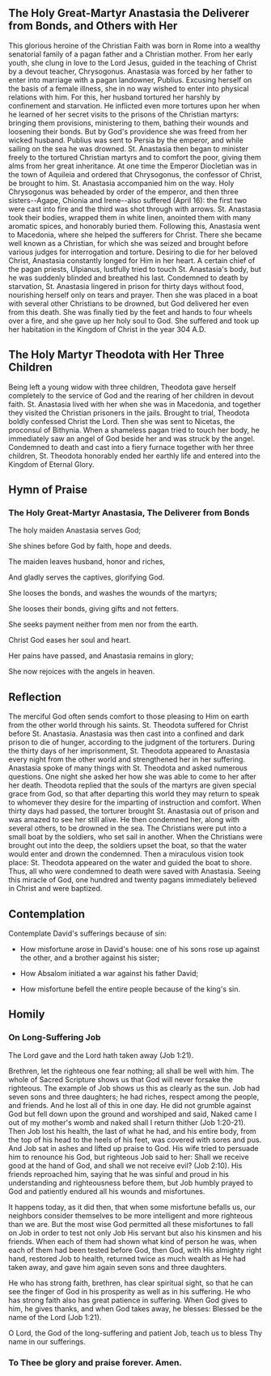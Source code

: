 ## The Holy Great-Martyr Anastasia the Deliverer from Bonds, and Others with Her

This glorious heroine of the Christian Faith was born in Rome into a wealthy senatorial family of a pagan father and a Christian mother. From her early youth, she clung in love to the Lord Jesus, guided in the teaching of Christ by a devout teacher, Chrysogonus. Anastasia was forced by her father to enter into marriage with a pagan landowner, Publius. Excusing herself on the basis of a female illness, she in no way wished to enter into physical relations with him. For this, her husband tortured her harshly by confinement and starvation. He inflicted even more tortures upon her when he learned of her secret visits to the prisons of the Christian martyrs: bringing them provisions, ministering to them, bathing their wounds and loosening their bonds. But by God's providence she was freed from her wicked husband. Publius was sent to Persia by the emperor, and while sailing on the sea he was drowned. St. Anastasia then began to minister freely to the tortured Christian martyrs and to comfort the poor, giving them alms from her great inheritance. At one time the Emperor Diocletian was in the town of Aquileia and ordered that Chrysogonus, the confessor of Christ, be brought to him. St. Anastasia accompanied him on the way. Holy Chrysogonus was beheaded by order of the emperor, and then three sisters--Agape, Chionia and Irene--also suffered (April 16): the first two were cast into fire and the third was shot through with arrows. St. Anastasia took their bodies, wrapped them in white linen, anointed them with many aromatic spices, and honorably buried them. Following this, Anastasia went to Macedonia, where she helped the sufferers for Christ. There she became well known as a Christian, for which she was seized and brought before various judges for interrogation and torture. Desiring to die for her beloved Christ, Anastasia constantly longed for Him in her heart. A certain chief of the pagan priests, Ulpianus, lustfully tried to touch St. Anastasia's body, but he was suddenly blinded and breathed his last. Condemned to death by starvation, St. Anastasia lingered in prison for thirty days without food, nourishing herself only on tears and prayer. Then she was placed in a boat with several other Christians to be drowned, but God delivered her even from this death. She was finally tied by the feet and hands to four wheels over a fire, and she gave up her holy soul to God. She suffered and took up her habitation in the Kingdom of Christ in the year 304 A.D.

  
## The Holy Martyr Theodota with Her Three Children

Being left a young widow with three children, Theodota gave herself completely to the service of God and the rearing of her children in devout faith. St. Anastasia lived with her when she was in Macedonia, and together they visited the Christian prisoners in the jails. Brought to trial, Theodota boldly confessed Christ the Lord. Then she was sent to Nicetas, the proconsul of Bithynia. When a shameless pagan tried to touch her body, he immediately saw an angel of God beside her and was struck by the angel. Condemned to death and cast into a fiery furnace together with her three children, St. Theodota honorably ended her earthly life and entered into the Kingdom of Eternal Glory.

  
## Hymn of Praise

### The Holy Great-Martyr Anastasia, The Deliverer from Bonds

The holy maiden Anastasia serves God;

She shines before God by faith, hope and deeds.

The maiden leaves husband, honor and riches,

And gladly serves the captives, glorifying God.

She looses the bonds, and washes the wounds of the martyrs;

She looses their bonds, giving gifts and not fetters.

She seeks payment neither from men nor from the earth.

Christ God eases her soul and heart.

Her pains have passed, and Anastasia remains in glory;

She now rejoices with the angels in heaven.

  
## Reflection

The merciful God often sends comfort to those pleasing to Him on earth from the other world through his saints. St. Theodota suffered for Christ before St. Anastasia. Anastasia was then cast into a confined and dark prison to die of hunger, according to the judgment of the torturers. During the thirty days of her imprisonment, St. Theodota appeared to Anastasia every night from the other world and strengthened her in her suffering. Anastasia spoke of many things with St. Theodota and asked numerous questions. One night she asked her how she was able to come to her after her death. Theodota replied that the souls of the martyrs are given special grace from God, so that after departing this world they may return to speak to whomever they desire for the imparting of instruction and comfort. When thirty days had passed, the torturer brought St. Anastasia out of prison and was amazed to see her still alive. He then condemned her, along with several others, to be drowned in the sea. The Christians were put into a small boat by the soldiers, who set sail in another. When the Christians were brought out into the deep, the soldiers upset the boat, so that the water would enter and drown the condemned. Then a miraculous vision took place: St. Theodota appeared on the water and guided the boat to shore. Thus, all who were condemned to death were saved with Anastasia. Seeing this miracle of God, one hundred and twenty pagans immediately believed in Christ and were baptized.

  
## Contemplation

Contemplate David's sufferings because of sin:

- How misfortune arose in David's house: one of his sons rose up against the other, and a brother against his sister;

- How Absalom initiated a war against his father David;

- How misfortune befell the entire people because of the king's sin.

  
## Homily

### On Long-Suffering Job

The Lord gave and the Lord hath taken away (Job 1:21).

Brethren, let the righteous one fear nothing; all shall be well with him. The whole of Sacred Scripture shows us that God will never forsake the righteous. The example of Job shows us this as clearly as the sun. Job had seven sons and three daughters; he had riches, respect among the people, and friends. And he lost all of this in one day. He did not grumble against God but fell down upon the ground and worshiped and said, Naked came I out of my mother's womb and naked shall I return thither (Job 1:20-21). Then Job lost his health, the last of what he had, and his entire body, from the top of his head to the heels of his feet, was covered with sores and pus. And Job sat in ashes and lifted up praise to God. His wife tried to persuade him to renounce his God, but righteous Job said to her: Shall we receive good at the hand of God, and shall we not receive evil? (Job 2:10). His friends reproached him, saying that he was sinful and proud in his understanding and righteousness before them, but Job humbly prayed to God and patiently endured all his wounds and misfortunes.

It happens today, as it did then, that when some misfortune befalls us, our neighbors consider themselves to be more intelligent and more righteous than we are. But the most wise God permitted all these misfortunes to fall on Job in order to test not only Job His servant but also his kinsmen and his friends. When each of them had shown what kind of person he was, when each of them had been tested before God, then God, with His almighty right hand, restored Job to health, returned twice as much wealth as He had taken away, and gave him again seven sons and three daughters.

He who has strong faith, brethren, has clear spiritual sight, so that he can see the finger of God in his prosperity as well as in his suffering. He who has strong faith also has great patience in suffering. When God gives to him, he gives thanks, and when God takes away, he blesses: Blessed be the name of the Lord (Job 1:21).

O Lord, the God of the long-suffering and patient Job, teach us to bless Thy name in our sufferings.

### To Thee be glory and praise forever. Amen.
